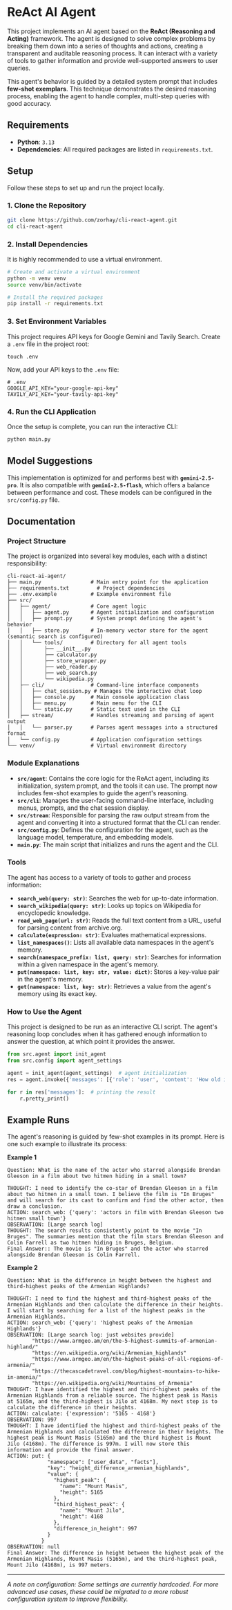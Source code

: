 # ReAct AI Agent

This project implements an AI agent based on the **ReAct (Reasoning and Acting)** framework. The agent is designed to solve complex problems by breaking them down into a series of thoughts and actions, creating a transparent and auditable reasoning process. It can interact with a variety of tools to gather information and provide well-supported answers to user queries.

This agent's behavior is guided by a detailed system prompt that includes **few-shot exemplars**. This technique demonstrates the desired reasoning process, enabling the agent to handle complex, multi-step queries with good accuracy.

## Requirements

- **Python**: `3.13`
- **Dependencies**: All required packages are listed in `requirements.txt`.

## Setup

Follow these steps to set up and run the project locally.

### 1. Clone the Repository

```bash
git clone https://github.com/zorhay/cli-react-agent.git
cd cli-react-agent
```

### 2. Install Dependencies

It is highly recommended to use a virtual environment.

```bash
# Create and activate a virtual environment
python -m venv venv
source venv/bin/activate

# Install the required packages
pip install -r requirements.txt
```

### 3. Set Environment Variables

This project requires API keys for Google Gemini and Tavily Search. Create a `.env` file in the project root:

```
touch .env
```

Now, add your API keys to the `.env` file:

```env
# .env
GOOGLE_API_KEY="your-google-api-key"
TAVILY_API_KEY="your-tavily-api-key"
```

### 4. Run the CLI Application

Once the setup is complete, you can run the interactive CLI:

```bash
python main.py
```

## Model Suggestions

This implementation is optimized for and performs best with **`gemini-2.5-pro`**. It is also compatible with **`gemini-2.5-flash`**, which offers a balance between performance and cost. These models can be configured in the `src/config.py` file.

## Documentation

### Project Structure

The project is organized into several key modules, each with a distinct responsibility:

```
cli-react-ai-agent/
├── main.py                # Main entry point for the application
├── requirements.txt         # Project dependencies
├── .env.example           # Example environment file
├── src/
│   ├── agent/             # Core agent logic
│   │   ├── agent.py       # Agent initialization and configuration
│   │   ├── prompt.py      # System prompt defining the agent's behavior
│   │   ├── store.py       # In-memory vector store for the agent (semantic search is configured)
│   │   └── tools/         # Directory for all agent tools
│   │       ├── __init__.py
│   │       ├── calculator.py
│   │       ├── store_wrapper.py
│   │       ├── web_reader.py
│   │       ├── web_search.py
│   │       └── wikipedia.py
│   ├── cli/               # Command-line interface components
│   │   ├── chat_session.py # Manages the interactive chat loop
│   │   ├── console.py     # Main console application class
│   │   ├── menu.py        # Main menu for the CLI
│   │   └── static.py      # Static text used in the CLI
│   ├── stream/            # Handles streaming and parsing of agent output
│   │   └── parser.py      # Parses agent messages into a structured format
│   └── config.py          # Application configuration settings
└── venv/                  # Virtual environment directory
```

### Module Explanations

-   **`src/agent`**: Contains the core logic for the ReAct agent, including its initialization, system prompt, and the tools it can use. The prompt now includes few-shot examples to guide the agent's reasoning.
-   **`src/cli`**: Manages the user-facing command-line interface, including menus, prompts, and the chat session display.
-   **`src/stream`**: Responsible for parsing the raw output stream from the agent and converting it into a structured format that the CLI can render.
-   **`src/config.py`**: Defines the configuration for the agent, such as the language model, temperature, and embedding models.
-   **`main.py`**: The main script that initializes and runs the agent and the CLI.

### Tools

The agent has access to a variety of tools to gather and process information:

-   **`search_web(query: str)`**: Searches the web for up-to-date information.
-   **`search_wikipedia(query: str)`**: Looks up topics on Wikipedia for encyclopedic knowledge.
-   **`read_web_page(url: str)`**: Reads the full text content from a URL, useful for parsing content from archive.org.
-   **`calculate(expression: str)`**: Evaluates mathematical expressions.
-   **`list_namespaces()`**: Lists all available data namespaces in the agent's memory.
-   **`search(namespace_prefix: list, query: str)`**: Searches for information within a given namespace in the agent's memory.
-   **`put(namespace: list, key: str, value: dict)`**: Stores a key-value pair in the agent's memory.
-   **`get(namespace: list, key: str)`**: Retrieves a value from the agent's memory using its exact key.

### How to Use the Agent

This project is designed to be run as an interactive CLI script. The agent's reasoning loop concludes when it has gathered enough information to answer the question, at which point it provides the answer.

```python
from src.agent import init_agent
from src.config import agent_settings

agent = init_agent(agent_settings)  # agent initialization
res = agent.invoke({'messages': [{'role': 'user', 'content': 'How old is Noam Chomsky?'}]})  # query the agent

for r in res['messages']:  # printing the result
    r.pretty_print()
```

## Example Runs

The agent's reasoning is guided by few-shot examples in its prompt. Here is one such example to illustrate its process:

**Example 1**
```
Question: What is the name of the actor who starred alongside Brendan Gleeson in a film about two hitmen hiding in a small town?

THOUGHT: I need to identify the co-star of Brendan Gleeson in a film about two hitmen in a small town. I believe the film is "In Bruges" and will search for its cast to confirm and find the other actor, then draw a conclusion.
ACTION: search_web: {'query': 'actors in film with Brendan Gleeson two hitmen small town'}
OBSERVATION: [Large search log]
THOUGHT: The search results consistently point to the movie "In Bruges". The summaries mention that the film stars Brendan Gleeson and Colin Farrell as two hitmen hiding in Bruges, Belgium.
Final Answer:: The movie is "In Bruges" and the actor who starred alongside Brendan Gleeson is Colin Farrell.
```

**Example 2**
```
Question: What is the difference in height between the highest and third-highest peaks of the Armenian Highlands?

THOUGHT: I need to find the highest and third-highest peaks of the Armenian Highlands and then calculate the difference in their heights. I will start by searching for a list of the highest peaks in the Armenian Highlands.                                                                                                                                                          
ACTION: search_web: {'query': 'highest peaks of the Armenian Highlands'}                                                                                                            
OBSERVATION: [Large search log: just websites provide]
        "https://www.armgeo.am/en/the-5-highest-summits-of-armenian-highland/"
        "https://en.wikipedia.org/wiki/Armenian_highlands"
        "https://www.armgeo.am/en/the-highest-peaks-of-all-regions-of-armenia/"
        "https://thecascadetravel.com/blog/highest-mountains-to-hike-in-amenia/"
        "https://en.wikipedia.org/wiki/Mountains_of_Armenia"                                                 
THOUGHT: I have identified the highest and third-highest peaks of the Armenian Highlands from a reliable source. The highest peak is Masis at 5165m, and the third-highest is Jilo at 4168m. My next step is to calculate the difference in their heights.                                                                                                                               
ACTION: calculate: {'expression': '5165 - 4168'}                                                                                                                                    
OBSERVATION: 997                                                                                                                                                                    
THOUGHT: I have identified the highest and third-highest peaks of the Armenian Highlands and calculated the difference in their heights. The highest peak is Mount Masis (5165m) and the third highest is Mount Jilo (4168m). The difference is 997m. I will now store this information and provide the final answer.                                                                  
ACTION: put: {                                                                                                                                                                                                     
             "namespace": ["user_data", "facts"],                                                                                                                                                                
             "key": "height_difference_armenian_highlands",                                                                                                                                                      
             "value": {                                                                                                                                                                                          
               "highest_peak": {                                                                                                                                                                                 
                 "name": "Mount Masis",                                                                                                                                                                          
                 "height": 5165                                                                                                                                                                                  
               },                                                                                                                                                                                                
               "third_highest_peak": {                                                                                                                                                                           
                 "name": "Mount Jilo",                                                                                                                                                                           
                 "height": 4168                                                                                                                                                                                  
               },                                                                                                                                                                                                
               "difference_in_height": 997                                                                                                                                                                       
             }                                                                                                                                                                                                   
           }                                                                                                                
OBSERVATION: null
Final Answer: The difference in height between the highest peak of the Armenian Highlands, Mount Masis (5165m), and the third-highest peak, Mount Jilo (4168m), is 997 meters.
```

---

*A note on configuration: Some settings are currently hardcoded. For more advanced use cases, these could be migrated to a more robust configuration system to improve flexibility.* 